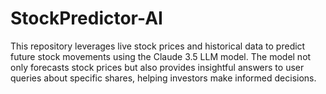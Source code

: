 # StockPredictor-AI
This repository leverages live stock prices and historical data to predict future stock movements using the Claude 3.5 LLM model. The model not only forecasts stock prices but also provides insightful answers to user queries about specific shares, helping investors make informed decisions.

